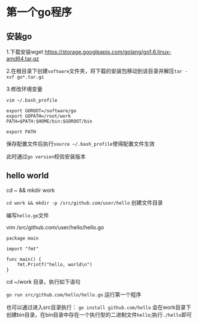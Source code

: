 # 第一个go程序

## 安装go

1.下载安装wget https://storage.googleapis.com/golang/go1.6.linux-amd64.tar.gz

2.在根目录下创建`software`文件夹，将下载的安装包移动到该目录并解压`tar -xvf go*.tar.gz`

3.修改环境变量

```
vim ~/.bash_profile

export GOROOT=/software/go
export GOPATH=/root/work
PATH=$PATH:$HOME/bin:$GOROOT/bin

export PATH

```
保存配置文件后执行`source ~/.bash_profile`使得配置文件生效

此时通过`go version`校验安装版本


## hello world

cd ~ && mkdir work

`cd work && mkdir -p /src/github.com/user/hello` 创建文件目录

编写`hello.go`文件

vim /src/github.com/user/hello/hello.go

```
package main

import "fmt"

func main() {
    fmt.Printf("hello, world\n")
}
```
cd ~/work 目录，执行如下语句

`go run src/github.com/hello/hello.go` 运行第一个程序

也可以通过进入src目录执行：
`go install github.com/hello` 会在work目录下创建bin目录，在bin目录中存在一个执行型的二进制文件`hello`;执行`./hello`即可




